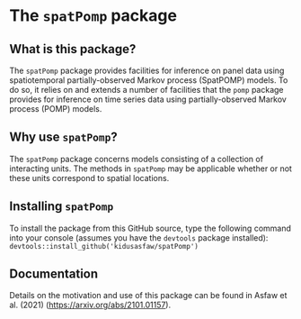 # The `spatPomp` package
## What is this package?
The `spatPomp` package provides facilities for inference on panel data using spatiotemporal partially-observed Markov process (SpatPOMP) models.
To do so, it relies on and extends a number of facilities that the `pomp` package provides for inference on time series data using partially-observed Markov process (POMP) models.

## Why use `spatPomp`?
The `spatPomp` package concerns models consisting of a collection of interacting units.
The methods in `spatPomp` may be applicable whether or not these units correspond to spatial locations.

## Installing `spatPomp`
To install the package from this GitHub source, type the following command into your console (assumes you have the `devtools` package installed):
`devtools::install_github('kidusasfaw/spatPomp')`

## Documentation
Details on the motivation and use of this package can be found in Asfaw et al. (2021) (https://arxiv.org/abs/2101.01157).

